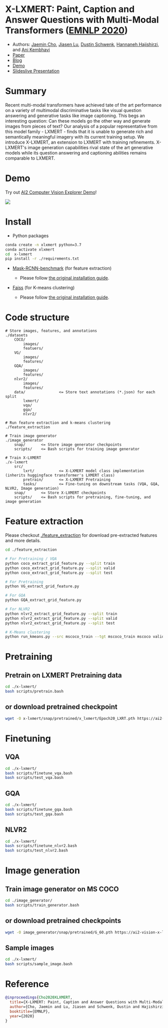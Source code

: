 # X-LXMERT: Paint, Caption and Answer Questions with Multi-Modal Transformers ([EMNLP 2020](https://2020.emnlp.org/))

* Authors: [Jaemin Cho](https://j-min.io), [Jiasen Lu](https://www.cc.gatech.edu/~jlu347/), [Dustin Schwenk](https://www.semanticscholar.org/author/D.-Schwenk/34846449), [Hannaneh Hajishirzi](https://homes.cs.washington.edu/~hannaneh/), and [Ani Kembhavi](https://anikem.github.io/)
* [Paper](https://www.semanticscholar.org/paper/X-LXMERT%3A-Paint%2C-Caption-and-Answer-Questions-with-Cho-Lu/e5fb7a72807af36a7d39049346b3feb422a50c3c)
* [Blog](https://prior.allenai.org/projects/x-lxmert)
* [Demo](https://vision-explorer.allenai.org/text_to_image_generation)
* [Slideslive Presentation](https://slideslive.com/38938675/xlxmert-paint-caption-and-answer-questions-with-multimodal-transformers)

# Summary
Recent multi-modal transformers have achieved tate of the art performance on a variety of multimodal discriminative tasks like visual question answering and generative tasks like image captioning. This begs an interesting question: Can these models go the other way and generate images from pieces of text? Our analysis of a popular representative from this model family - LXMERT - finds that it is unable to generate rich and semantically meaningful imagery with its current training setup. We introduce X-LXMERT, an extension to LXMERT with training refinements. X-LXMERT's image generation capabilities rival state of the art generative models while its question answering and captioning abilities remains comparable to LXMERT.

# Demo
Try out [AI2 Computer Vision Explorer Demo](https://vision-explorer.allenai.org/text_to_image_generation)!

<img src="./assets/x-lxmert-demo.gif">


# Install

* Python packages

```bash
conda create -n xlxmert python=3.7
conda activate xlxmert
cd  x-lxmert
pip install -r ./requirements.txt
```
* [Mask-RCNN-benchmark](https://gitlab.com/vedanuj/vqa-maskrcnn-benchmark) (for feature extraction)
  - Please follow [the original installation guide](https://gitlab.com/vedanuj/vqa-maskrcnn-benchmark/-/blob/master/INSTALL.md).

* [Faiss](https://github.com/facebookresearch/faiss) (for K-means clustering)
  - Please follow [the original installation guide](https://github.com/facebookresearch/faiss/blob/master/INSTALL.md).

# Code structure
```
# Store images, features, and annotations
./datasets
    COCO/
        images/
        featuers/
    VG/
        images/
        features/
    GQA/
        images/
        features/
    nlvr2/
        images/
        features/
    data/               <= Store text annotations (*.json) for each split
        lxmert/
        vqa/
        gqa/
        nlvr2/

# Run feature extraction and k-means clustering
./feature_extraction

# Train image generator
./image_generator
    snap/       <= Store image generator checkpoints
    scripts/    <= Bash scripts for training image generator

# Train X-LXMERT
./x-lxmert
    src/
        lxrt/           <= X-LXMERT model class implementation (inherits huggingface transformer's LXMERT class)
        pretrain/       <= X-LXMERT Pretraining
        tasks/          <= Fine-tuning on downstream tasks (VQA, GQA, NLVR2, Image generation)
    snap/       <= Store X-LXMERT checkpoints
    scripts/    <= Bash scripts for pretraining, fine-tuning, and image generation
```


# Feature extraction

Please checkout [./feature_extraction](./feature_extraction) for download pre-extracted features and more details.

```bash
cd ./feature_extraction

# For Pretraining / VQA
python coco_extract_grid_feature.py --split train
python coco_extract_grid_feature.py --split valid
python coco_extract_grid_feature.py --split test

# For Pretraining
python VG_extract_grid_feature.py

# For GQA
python GQA_extract_grid_feature.py

# For NLVR2
python nlvr2_extract_grid_feature.py --split train
python nlvr2_extract_grid_feature.py --split valid
python nlvr2_extract_grid_feature.py --split test

# K-Means clustering
python run_kmeans.py --src mscoco_train --tgt mscoco_train mscoco valid vg
```

# Pretraining

## Pretrain on LXMERT Pretraining data
```bash
cd ./x-lxmert/
bash scripts/pretrain.bash
```

## or download pretrained checkpoint
```bash
wget -O x-lxmert/snap/pretrained/x_lxmert/Epoch20_LXRT.pth https://ai2-vision-x-lxmert.s3-us-west-2.amazonaws.com/x-lxmert/Epoch20_LXRT.pth
```

# Finetuning

## VQA
```bash
cd ./x-lxmert/
bash scripts/finetune_vqa.bash
bash scripts/test_vqa.bash
```

## GQA
```bash
cd ./x-lxmert/
bash scripts/finetune_gqa.bash
bash scripts/test_gqa.bash
```

## NLVR2
```bash
cd ./x-lxmert/
bash scripts/finetune_nlvr2.bash
bash scripts/test_nlvr2.bash
```

# Image generation

## Train image generator on MS COCO
```bash
cd ./image_generator/
bash scripts/train_generator.bash
```

## or download pretrained checkpoints
```bash
wget -O image_generator/snap/pretrained/G_60.pth https://ai2-vision-x-lxmert.s3-us-west-2.amazonaws.com/image_generator/G_60.pth
```

## Sample images
```bash
cd ./x-lxmert/
bash scripts/sample_image.bash
```


# Reference

```BibTex
@inproceedings{Cho2020XLXMERT,
  title={X-LXMERT: Paint, Caption and Answer Questions with Multi-Modal Transformers},
  author={Cho, Jaemin and Lu, Jiasen and Schwenk, Dustin and Hajishirzi, Hannaneh and Kembhavi, Aniruddha},
  booktitle={EMNLP},
  year={2020}
}
```
